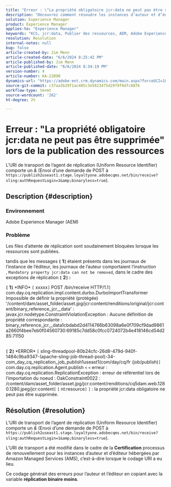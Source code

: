 ```yaml
---
title: "Erreur : \"La propriété obligatoire jcr:data ne peut pas être supprimée\" lors de la publication des ressources"
description: "Découvrez comment résoudre les instances d’auteur et d’éditeur hébergées par Amazon Managed Services (AMS) lorsque le codage URI a eu lieu."
solution: Experience Manager
product: Experience Manager
applies-to: "Experience Manager"
keywords: "KCS, jcr:data, Publier des ressources, AEM, Adobe Experience Manager, Amazon Managed Services, AMS, Dépannage, URI de transport, transport Uniform Resource Identifier"
resolution: Resolution
internal-notes: null
bug: false
article-created-by: Jim Menn
article-created-date: "6/6/2024 8:25:42 PM"
article-published-by: Jim Menn
article-published-date: "6/6/2024 8:34:19 PM"
version-number: 4
article-number: KA-22090
dynamics-url: "https://adobe-ent.crm.dynamics.com/main.aspx?forceUCI=1&pagetype=entityrecord&etn=knowledgearticle&id=36824eef-4224-ef11-840a-000d3a338844"
source-git-commit: c37aa3b29f1ac405c3e5623475d29f9f9dfc88f6
workflow-type: tm+mt
source-wordcount: '262'
ht-degree: 2%

---
```


# Erreur : &quot;La propriété obligatoire jcr:data ne peut pas être supprimée&quot; lors de la publication des ressources


L’URI de transport de l’agent de réplication (Uniform Resource Identifier) comporte un *&amp;* (Envoi d’une demande de POST à `https://publish2useast1.stage.loyaltyone.adobecqms.net/bin/receive?sling:authRequestLogin=1&amp;binaryless=true`).

## Description {#description}


### <b>Environnement</b>

Adobe Experience Manager (AEM)

### <b>Problème</b>

Les files d’attente de réplication sont soudainement bloquées lorsque les ressources sont publiées.

tandis que les messages <b>`[` 1`]` </b> étaient présents dans les journaux de l’instance de l’éditeur, les journaux de l’auteur comportaient l’instruction , `Mandatory property jcr:data can not be removed`, dans le cadre des exceptions de réplication <b>`[` 2`]` :</b>


<b>`[` 1`]` </b> \*INFO\* `[` xxxxx`]`  POST /bin/receive HTTP/1.1`]`  com.day.cq.replication.impl.content.durbo.DurboImportTransformer Impossible de définir la propriété (protégée) &#39;/content/dam/asset_folder/asset.jpg/jcr:content/renditions/original/jcr:content/binary_reference_jcr__data&#39; : javax.jcr.nodetype.ConstraintViolationException : Aucune définition de propriété correspondante : binary_reference_jcr__data1cbdabd2d4114766b63098a6e0f709cf9dad9861a2660f4bee7eb0f04560730:69185c7dd58c0fcc0724072b4e418146cd54d285:71150<br><br>

<b>`[` 2`]` </b> \*ERROR\* `[` sling-threadpool-80b24cfc-26d8-479d-940f-1484c9ba9347-(apache-sling-job-thread-pool)-34-com_day_cq_replication_job_publish1useast1(com/day/cq/fr /job/publish)`]`  com.day.cq.replication.Agent.publish `<` `<`  erreur : com.day.cq.replication.ReplicationException : erreur de référentiel lors de l’importation du noeud : OakConstraint0022 : /content/dam/asset_folder/asset.jpg/jcr:content/renditions/cq5dam.web.1280.1280.jpeg/jcr:content`[` `[` nt:resource`]` `]` : la propriété jcr:data obligatoire ne peut pas être supprimée.<br>

## Résolution {#resolution}


L’URI de transport de l’agent de réplication (Uniform Resource Identifier) comporte un *&amp;* (Envoi d’une demande de POST à `https://publish2useast1.stage.loyaltyone.adobecqms.net/bin/receive?sling:authRequestLogin=1&amp;binaryless=true`).

L’URI de transport a été modifié dans le cadre de la <b>Certification</b> processus de renouvellement pour les instances d’auteur et d’éditeur hébergées par Amazon Managed Services (AMS), c’est-à-dire lorsque le codage URI a eu lieu.

Ce codage générait des erreurs pour l’auteur et l’éditeur en copiant avec la variable <b>réplication binaire moins</b>.

